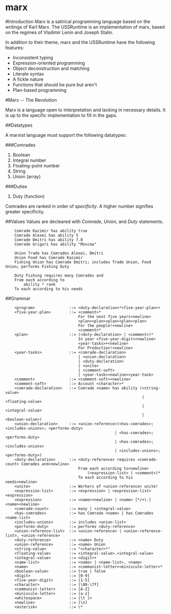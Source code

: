 marx
====

#Introduction
Marx is a satirical programming language based on the writings of Karl Marx.
The USSRuntime is an implementation of marx, based on the regimes of Vladimir Lenin and Joseph Stalin.

In addition to their theme, marx and the USSRuntime have the following features:

* Inconsistent typing
* Expression-oriented programming
* Object deconstruction and matching
* Literate syntax
* A fickle nature
* Functions that should be pure but aren't
* Plan-based programming

#Marx -- The Revolution

Marx is a language open to interpretation and lacking in necessary details.  It is up to the specific implementation to fill in the gaps.

##Datatypes

A marxist language must support the following datatypes:

###Comrades

1. Boolean
1. Integral number
1. Floating-point number
1. String
1. Union (array)

###Duties
1. Duty (function)

Comrades are ranked in order of *specificity*.  A higher number signifies greater specificity.

##Values
Values are decleared with *Comrade*, *Union*, and *Duty* statements.

```
    Comrade Kazimir has ability true
    Comrade Alexei has ability 5
    Comrade Dmitri has ability 7.8
    Comrade Grigori has ability "Moscow"

    Union Trade has Comrades Alexei, Dmitri
    Union Food has Comrade Kazimir
    Fishing Union has Comrade Dmitri; includes Trade Union, Food Union; performs Fishing Duty

    Duty Fishing requires many Comrades and
    From each according to
        ability * rank
    To each according to his needs
```

##Grammar

```
    <program>               ::= <duty-declaration>*<five-year-plan>+
    <five-year-plan>        ::= <comment>* 
                                For the next five years<newline>
                                <plan><plan><plan><plan><plan>
                                For the people!<newline>
                                <comment>*
    <plan>                  ::= (<duty-declaration> | <comment>)*
                                In year <five-year-digit><newline> 
                                <year-tasks>+<newline>
                                For Production!<newline>
    <year-tasks>            ::= <comrade-declaration> 
                                | <union-declaration>
                                | <duty-declaration>
                                | <unite>
                                | <comment-soft>
                                | <year-task><newline><year-task>
    <comment>               ::= <comment-soft><newline>
    <comment-soft>          ::= Account <character>*
    <comrade-declaration>   ::= Comrade <name> has ability (<string-value> 
                                                            | <floating-value> 
                                                            | <integral-value> 
                                                            | <boolean-value>)
    <union-declaration>     ::= <union-reference>(<has-comrades>; <includes-unions>; <performs-duty>
                                                | <has-comrades>; <performs-duty>
                                                | <has-comrades>; <includes-unions>
                                                | <includes-unions>; <performs-duty>)
    <duty-declaration>      ::= <duty-reference> requires <comrade-count> Comrades and<newline>
                                From each according to<newline>
                                    (<expression-list> | <comment>)*
                                To each according to his needs<newline>
    <unite>                 ::= Workers of <union-reference> unite!
    <expression-list>       ::= <expression> | <expression-list><expression>
    <expression>            ::= <name><newline> | <name> [*/+\-] <name><newline>
    <comrade-count>         ::= many | <integral-value>
    <has-comrades>          ::= has Comrade <name> | has Comrades <name-list>
    <includes-unions>       ::= includes <union-list>
    <performs-duty>         ::= performs <duty-reference>
    <union-reference-list>  ::= <union-reference> | <union-reference-list>, <union-reference>
    <duty-reference>        ::= <name> Duty
    <union-reference>       ::= <name> Union
    <string-value>          ::= "<character>*"
    <floating-value>        ::= <integral-value>.<integral-value>
    <integral-value>        ::= <digit>+
    <name-list>             ::= <name> | <name-list>, <name>
    <name>                  ::= <communist-letter><miniscule-letter>*
    <boolean-value>         ::= true | false
    <digit>                 ::= [0-9]
    <five-year-digit>       ::= [1-5]
    <character>             ::= [\00-\7f]
    <communist-letter>      ::= [A-Z]
    <miniscule-letter>      ::= [a-z]
    <whitespace>            ::= [\t ]+
    <newline>               ::= [\n]
    <asterisk>              ::= \*
